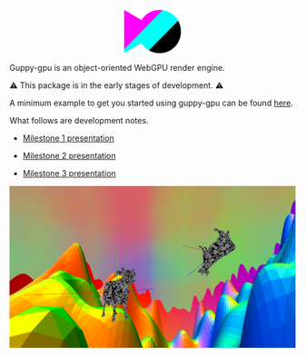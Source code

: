 <p align="center">
  <img width='20%' height='20%' src="https://github.com/oppenheimj/guppy/blob/main/docs/img/logo.png?raw=true">
</p>

Guppy-gpu is an object-oriented WebGPU render engine.

:warning: This package is in the early stages of development. :warning:

A minimum example to get you started using guppy-gpu can be found [here](https://github.com/oppenheimj/guppy-gpu-example).

What follows are development notes.

- [Milestone 1 presentation](https://docs.google.com/presentation/d/15lEEFFsChRDCvog25_2wD0dfoAD_ctdTp_-vf8-bpPM/edit?usp=sharing)

- [Milestone 2 presentation](https://docs.google.com/presentation/d/1NTBZbFX8FlHE-kU6A0gXdPYUJiJ1spzoiFYMfoKFci8/edit?usp=sharing)

- [Milestone 3 presentation](https://docs.google.com/presentation/d/1IVfxI1FqpZOJTt7WRg9BWaPh-WsYQThii-TUJ-bv3k4/edit?usp=sharing)

![](/docs/img/cover_photo2.png)
